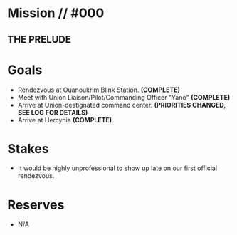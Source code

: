 # Mission // #000
## THE PRELUDE
# Goals
- Rendezvous at Ouanoukrim Blink Station. **(COMPLETE)**
- Meet with Union Liaison/Pilot/Commanding Officer "Yano" **(COMPLETE)**
- Arrive at Union-destignated command center. **(PRIORITIES CHANGED, SEE LOG FOR DETAILS)**
- Arrive at Hercynia **(COMPLETE)**

# Stakes
- It would be highly unprofessional to show up late on our first official rendezvous.

# Reserves
- N/A
